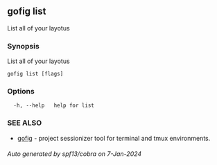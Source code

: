 ## gofig list

List all of your layotus

### Synopsis

List all of your layotus

```
gofig list [flags]
```

### Options

```
  -h, --help   help for list
```

### SEE ALSO

* [gofig](gofig.md)	 - project sessionizer tool for terminal and tmux environments.

###### Auto generated by spf13/cobra on 7-Jan-2024
